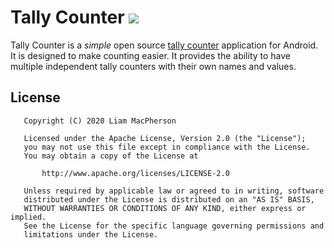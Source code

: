 # Tally Counter ![](https://github.com/liammacp/tally-counter/workflows/testing/badge.svg)

Tally Counter is a *simple* open source [tally counter](https://en.wikipedia.org/wiki/Tally_counter) application for Android. It is designed to make counting easier. It provides the ability to have multiple independent tally counters with their own names and values.

## License
```
   Copyright (C) 2020 Liam MacPherson

   Licensed under the Apache License, Version 2.0 (the "License");
   you may not use this file except in compliance with the License.
   You may obtain a copy of the License at

       http://www.apache.org/licenses/LICENSE-2.0

   Unless required by applicable law or agreed to in writing, software
   distributed under the License is distributed on an "AS IS" BASIS,
   WITHOUT WARRANTIES OR CONDITIONS OF ANY KIND, either express or implied.
   See the License for the specific language governing permissions and
   limitations under the License.
```
 